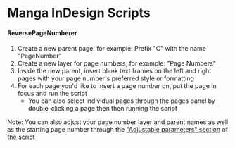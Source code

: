 # Manga InDesign Scripts

#### ReversePageNumberer
1. Create a new parent page, for example: Prefix "C" with the name "PageNumber"
2. Create a new layer for page numbers, for example: "Page Numbers"
3. Inside the new parent, insert blank text frames on the left and right pages with your page number's preferred style or formatting
4. For each page you'd like to insert a page number on, put the page in focus and run the script
    - You can also select individual pages through the pages panel by double-clicking a page then then running the script

Note: You can also adjust your page number layer and parent names as well as the starting page number through the ["Adjustable parameters" section](ReversePageNumberer.js#L6) of the script
